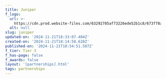 ```yaml
---
title: Juniper
f_logo:
  url: >-
    https://cdn.prod.website-files.com/63292785af73226ede52b1c8/673f78a29edd895d499b7354_Juniper%25201.svg
  alt: null
slug: juniper
updated-on: '2024-11-21T18:33:07.404Z'
created-on: '2024-11-21T18:14:58.628Z'
published-on: '2024-11-21T18:54:51.587Z'
f_tier: Tier 3
f_has-page: false
f_awards: false
layout: '[partnerships].html'
tags: partnerships
---
```



